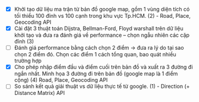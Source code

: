 - [x]  Khởi tạo dữ liệu ma trận từ bản đồ google map, gồm 1 vùng diện tích có tối thiểu 100 đỉnh vs 100 cạnh trong khu vực Tp.HCM. (2) - Road, Place, Geocoding API
- [x]  Cài đặt 3 thuật toán Dijstra, Bellman-Ford, Floyd warshall trên dữ liệu khởi tạo và đưa ra đánh giá về performance – chọn ngẫu nhiên các cặp đỉnh (3)
- [ ]  Đánh giá performance bằng cách chọn 2 điểm -> đưa ra lý do tại sao chọn 2 điểm đó. Chọn các điểm 1 cách tổng quan, bao quát nhiều trường hợp
- [x]  Cho phép nhập điểm đầu và điểm cuối trên bản đồ và xuất ra 3 đường đi ngắn nhất. Minh họa 3 đường đi trên bản đồ (google map là 1 điểm cộng) (4) Road, Place, Geocoding API
- [ ]  So sánh kết quả giải thuật vs dữ liệu thực tế từ google. (1) - Direction (+ Distance Matrix) API
